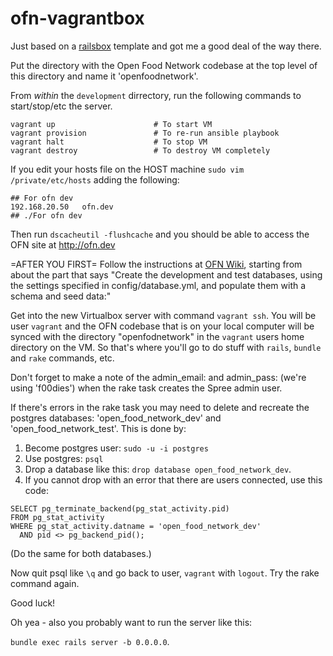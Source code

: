 # ofn-vagrantbox

Just based on a [railsbox](http://railsbox.io) template and got me a good deal of the way there.

Put the directory with the Open Food Network codebase at the top level of this directory and name it 'openfoodnetwork'.

From _within_ the `development` dirrectory, run the following commands to start/stop/etc the server.

```
vagrant up                      # To start VM
vagrant provision               # To re-run ansible playbook
vagrant halt                    # To stop VM
vagrant destroy                 # To destroy VM completely
```

If you edit your hosts file on the HOST machine `sudo vim /private/etc/hosts` adding the following:

```
## For ofn dev
192.168.20.50   ofn.dev
## ./For ofn dev
```

Then run `dscacheutil -flushcache` and you should be able to access the OFN site at http://ofn.dev

=AFTER YOU FIRST=
Follow the instructions at [OFN Wiki](https://github.com/openfoodfoundation/openfoodnetwork), starting from about the part that says "Create the development and test databases, using the settings specified in config/database.yml, and populate them with a schema and seed data:"

Get into the new Virtualbox server with command `vagrant ssh`. You will be user `vagrant` and the OFN codebase that is on your local computer will be synced with the directory "openfodnetwork" in the `vagrant` users home directory on the VM. So that's where you'll go to do stuff with `rails`, `bundle` and `rake` commands, etc. 

Don't forget to make a note of the admin_email: and admin_pass: (we're using 'f00dies') when the rake task creates the Spree admin user.

If there's errors in the rake task you may need to delete and recreate the postgres databases: 'open_food_network_dev' and 'open_food_network_test'. This is done by:

1. Become postgres user: `sudo -u -i postgres`
2. Use postgres: `psql`
3. Drop a database like this: `drop database open_food_network_dev`.
4. If you cannot drop with an error that there are users connected, use this code:

```
SELECT pg_terminate_backend(pg_stat_activity.pid)
FROM pg_stat_activity
WHERE pg_stat_activity.datname = 'open_food_network_dev'
  AND pid <> pg_backend_pid();
```

(Do the same for both databases.)

Now quit psql like `\q` and go back to user, `vagrant` with `logout`. Try the rake command again.

Good luck!

Oh yea - also you probably want to run the server like this:

`bundle exec rails server -b 0.0.0.0`.
